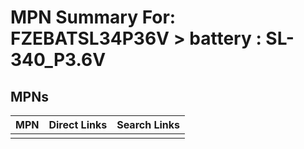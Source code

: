 



# MPN Summary For: FZEBATSL34P36V > battery : SL-340_P3.6V

## MPNs
  

|MPN|Direct Links|Search Links|
| :--- | :--- | :--- |
||||
